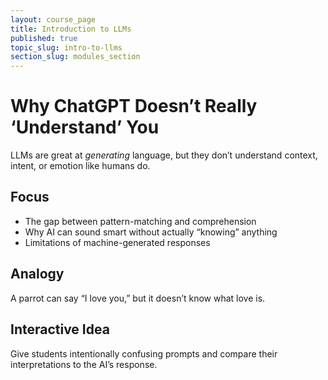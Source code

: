 ```yaml
---
layout: course_page
title: Introduction to LLMs
published: true
topic_slug: intro-to-llms
section_slug: modules_section
---
```


# Why ChatGPT Doesn’t Really ‘Understand’ You

LLMs are great at *generating* language, but they don’t understand context, intent, or emotion like humans do.

## Focus
- The gap between pattern-matching and comprehension
- Why AI can sound smart without actually “knowing” anything
- Limitations of machine-generated responses

## Analogy
A parrot can say “I love you,” but it doesn’t know what love is.

## Interactive Idea
Give students intentionally confusing prompts and compare their interpretations to the AI’s response.
